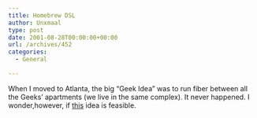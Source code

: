 ```yaml
---
title: Homebrew DSL
author: Unxmaal
type: post
date: 2001-08-28T00:00:00+00:00
url: /archives/452
categories:
  - General

---
```

When I moved to Atlanta, the big &#8220;Geek Idea&#8221; was to run fiber between all the Geeks&#8217; apartments (we live in the same complex). It never happened. I wonder,however, if <A HREF="http://www.pbs.org/cringely/pulpit/pulpit20010823.html">this</A> idea is feasible.